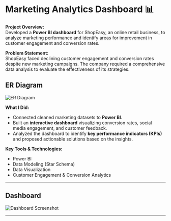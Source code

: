 # Marketing Analytics Dashboard 📊

**Project Overview:**  
Developed a **Power BI dashboard** for ShopEasy, an online retail business, to analyze marketing performance and identify areas for improvement in customer engagement and conversion rates.

**Problem Statement:**  
ShopEasy faced declining customer engagement and conversion rates despite new marketing campaigns. The company required a comprehensive data analysis to evaluate the effectiveness of its strategies.

## ER Diagram

![ER Diagram](er_diagram.png)

**What I Did:**  
- Connected cleaned marketing datasets to **Power BI**.  
- Built an **interactive dashboard** visualizing conversion rates, social media engagement, and customer feedback.  
- Analyzed the dashboard to identify **key performance indicators (KPIs)** and proposed actionable solutions based on the insights.  

**Key Tools & Technologies:**  
- Power BI  
- Data Modeling (Star Schema)  
- Data Visualization  
- Customer Engagement & Conversion Analytics  

---

## Dashboard

![Dashboard Screenshot](dashboard_image.png)

---

